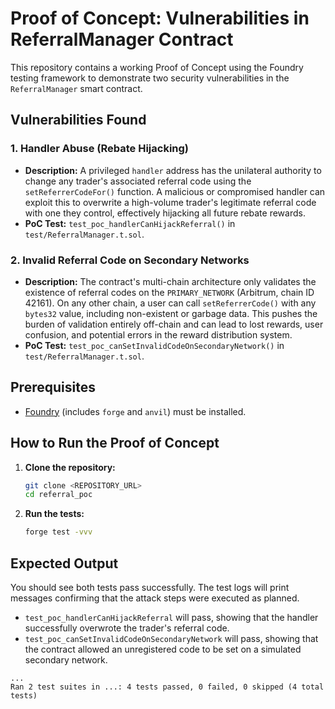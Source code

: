 # Proof of Concept: Vulnerabilities in ReferralManager Contract

This repository contains a working Proof of Concept using the Foundry testing framework to demonstrate two security vulnerabilities in the `ReferralManager` smart contract.

## Vulnerabilities Found

### 1.  Handler Abuse (Rebate Hijacking)

-   **Description:** A privileged `handler` address has the unilateral authority to change any trader's associated referral code using the `setReferrerCodeFor()` function. A malicious or compromised handler can exploit this to overwrite a high-volume trader's legitimate referral code with one they control, effectively hijacking all future rebate rewards.
-   **PoC Test:** `test_poc_handlerCanHijackReferral()` in `test/ReferralManager.t.sol`.

### 2. Invalid Referral Code on Secondary Networks

-   **Description:** The contract's multi-chain architecture only validates the existence of referral codes on the `PRIMARY_NETWORK` (Arbitrum, chain ID 42161). On any other chain, a user can call `setReferrerCode()` with any `bytes32` value, including non-existent or garbage data. This pushes the burden of validation entirely off-chain and can lead to lost rewards, user confusion, and potential errors in the reward distribution system.
-   **PoC Test:** `test_poc_canSetInvalidCodeOnSecondaryNetwork()` in `test/ReferralManager.t.sol`.

## Prerequisites

-   [Foundry](https://getfoundry.sh/) (includes `forge` and `anvil`) must be installed.

## How to Run the Proof of Concept

1.  **Clone the repository:**
    ```bash
    git clone <REPOSITORY_URL>
    cd referral_poc
    ```

2.  **Run the tests:**
    ```bash
    forge test -vvv
    ```

## Expected Output

You should see both tests pass successfully. The test logs will print messages confirming that the attack steps were executed as planned.

-   `test_poc_handlerCanHijackReferral` will pass, showing that the handler successfully overwrote the trader's referral code.
-   `test_poc_canSetInvalidCodeOnSecondaryNetwork` will pass, showing that the contract allowed an unregistered code to be set on a simulated secondary network.

```Suite result: ok. 2 passed; 0 failed; 0 skipped;
...
Ran 2 test suites in ...: 4 tests passed, 0 failed, 0 skipped (4 total tests)
```
